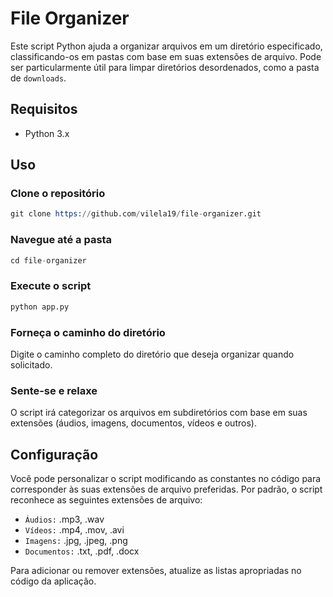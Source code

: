 # File Organizer
Este script Python ajuda a organizar arquivos em um diretório especificado, classificando-os em pastas com base em suas extensões de arquivo. Pode ser particularmente útil para limpar diretórios desordenados, como a pasta de ``downloads``.

## Requisitos
- Python 3.x

## Uso

### Clone o repositório
```s
git clone https://github.com/vilela19/file-organizer.git
```

### Navegue até a pasta
```s
cd file-organizer
```

### Execute o script
```s
python app.py
```

### Forneça o caminho do diretório
Digite o caminho completo do diretório que deseja organizar quando solicitado.

### Sente-se e relaxe
O script irá categorizar os arquivos em subdiretórios com base em suas extensões (áudios, imagens, documentos, vídeos e outros).

## Configuração
Você pode personalizar o script modificando as constantes no código para corresponder às suas extensões de arquivo preferidas. Por padrão, o script reconhece as seguintes extensões de arquivo:

- ``Áudios:`` .mp3, .wav
- ``Vídeos:`` .mp4, .mov, .avi
- ``Imagens:`` .jpg, .jpeg, .png
- ``Documentos:`` .txt, .pdf, .docx

Para adicionar ou remover extensões, atualize as listas apropriadas no código da aplicação. 
